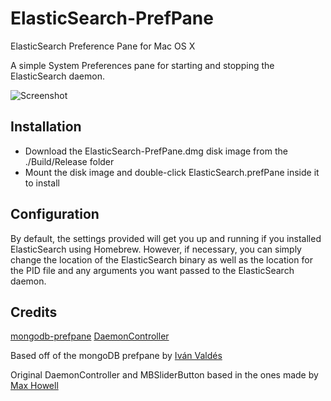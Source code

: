 ElasticSearch-PrefPane
======================

ElasticSearch Preference Pane for Mac OS X

A simple System Preferences pane for starting and stopping the ElasticSearch daemon.

![Screenshot](https://raw.github.com/entropillc/ElasticSearch-PrefPane/master/Images/ScreenShot.png)

Installation
------------

* Download the ElasticSearch-PrefPane.dmg disk image from the ./Build/Release folder
* Mount the disk image and double-click ElasticSearch.prefPane inside it to install

Configuration
-------------

By default, the settings provided will get you up and running if you installed ElasticSearch
using Homebrew. However, if necessary, you can simply change the location of the ElasticSearch
binary as well as the location for the PID file and any arguments you want passed to the
ElasticSearch daemon.

Credits
-------

[mongodb-prefpane](http://github.com/ivanvc/mongodb-prefpane)
[DaemonController](http://github.com/ivanvc/DaemonController)

Based off of the mongoDB prefpane by [Iván Valdés](http://github.com/ivanvc)

Original DaemonController and MBSliderButton based in the ones made
by [Max Howell](http://github.com/mxcl)

